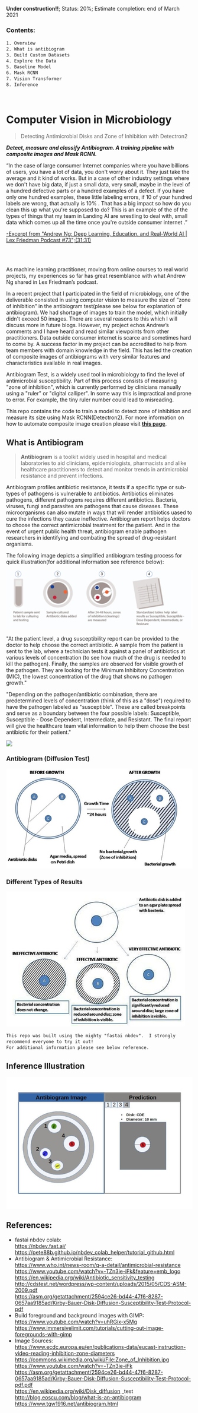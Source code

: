 **Under construction!!**; Status: 20%; Estimate completion: end of March 2021

### Contents:
    1. Overview
    2. What is antibiogram
    3. Build Custom Datasets
    4. Explore the Data
    5. Baseline Model
    6. Mask RCNN
    7. Vision Transformer
    8. Inference

<br>

# Computer Vision in Microbiology
> Detecting Antimicrobial Disks and Zone of Inhibition with Detectron2

**_Detect, measure and classify Antibiogram. A training pipeline with composite images and Mask RCNN._**

“In the case of large consumer Internet companies where you have billions of users, you have a lot of data, you don't worry about it. They just take the average and it kind of works. But in a case of other industry settings where we don't have big data, if just a small data, very small, maybe in the level of a hundred defective parts or a hundred examples of a defect.   If you have only one hundred examples, these little labeling errors, if 10 of your hundred labels are wrong, that actually is 10% .  That has a big impact so how do you clean this up what you're supposed to do?   This is an example of the of the types of things that my team in Landing AI are wrestling to deal with, small data which comes up all the time once you're outside consumer internet .”<br>

[-Excerpt from "Andrew Ng: Deep Learning, Education, and Real-World AI | Lex Friedman Podcast #73";(31:31)](https://www.youtube.com/watch?v=0jspaMLxBig)<br>

<br>
<br>

As machine learning practitioner, moving from online courses to real world projects, my experiences so far has great resemblance with what Andrew Ng shared in Lex Friedman’s podcast.<br> 

In a recent project that I participated in the field of microbiology, one of the deliverable consisted in using computer vision to measure the size of “zone of inhibition” in the antibiogram test(please see below for explanation of antibiogram).  We had shortage of images to train the model, which initially didn't exceed 50 images.  There are several reasons to this which I will discuss more in future blogs.  However, my project echos Andrew’s comments and I have heard and read similar viewpoints  from other practitioners.  Data outside consumer internet is scarce and sometimes hard to come by.  A success factor in my project can be accredited to help from team members with domain knowledge in the field.  This has led the creation of composite images of antibiograms with very similar features and characteristics available in real images.<br>

Antibiogram Test, is a widely used tool in microbiology to find the level of antimicrobial susceptibility. Part of this process consists of measuring "zone of inhibition", which is currently performed by clinicians manually using a "ruler" or "digital calliper".  In some way this is impractical and prone to error. For example, the tiny ruler number could lead to misreading.<br> 

This repo contains the code to train a model to detect zone of inhibition and measure its size using Mask RCNN(Detectron2).  For more information on how to automate composite image creation please visit **[this page](https://chho-work.github.io/syntheticReplica/)**.<br>

## What is Antibiogram

> **Antibiogram** is a toolkit widely used in hospital and medical laboratories to aid clinicians, epidemiologists, pharmacists and alike healthcare practitioners to detect and monitor trends in antimicrobial resistance and prevent infections.

Antibiogram profiles antibiotic resistance, it tests if a specific type or sub-types of pathogens is vulnerable to antibiotics. Antibiotics eliminates pathogens, different pathogens requires different antibiotics. Bacteria, viruses, fungi and parasites are pathogens that cause diseases.  These microorganisms can also mutate in ways that will render antibiotics uased to cure the infections they cause ineffective.   Antibiogram report helps doctors to choose the correct antimicrobial treatment for the patient.  And in the event of urgent public health threat, antibiogram enable pathogen researchers in identifying and combating the spread of drug-resistant organisms.<br>

The following image depicts a simplified antibiogram testing process for quick illustration(for additional information see reference below):<br>




<img src="https://github.com/chho-work/biolab/blob/main/assets/antibiogram-process.jpg?raw=True"/>



"At the patient level, a drug susceptibility report can be provided to the doctor to help choose the correct antibiotic. A sample from the patient is sent to the lab, where a technician tests it against a panel of antibiotics at various levels of concentration (to see how much of the drug is needed to kill the pathogen). Finally, the samples are observed for visible growth of the pathogen. They are looking for the Minimum Inhibitory Concentration (MIC), the lowest concentration of the drug that shows no pathogen growth."<br>

"Depending on the pathogen/antibiotic combination, there are predetermined levels of concentration (think of this as a "dose") required to have the pathogen labeled as "susceptible". These are called breakpoints and serve as a boundary between the four possible labels: Susceptible, Susceptible - Dose Dependent, Intermediate, and Resistant. The final report will give the healthcare team vital information to help them choose the best antibiotic for their patient."<br>     

**[<img src="https://render.githubusercontent.com/render/math?math=EOS^{cu}" style="float:left;margin">](http://blog.eoscu.com/blog/what-is-an-antibiogram)**<br>



### Antibiogram (Diffusion Test)





<img src="https://github.com/chho-work/biolab/blob/main/assets/Agar_Diffusion_Method_1.jpg?raw=True"/>



### Different Types of Results 





<img src="https://github.com/chho-work/biolab/blob/main/assets/Agar_Diffusion_Method_2.jpg?raw=True"/>



```
This repo was built using the mighty "fastai nbdev".  I strongly recommend everyone to try it out!
For additional information please see below reference.
```

## Inference Illustration

<img src="https://github.com/chho-work/biolab/blob/main/assets/Inference-Output.jpg?raw=True"/>



## References:

- fastai nbdev colab:<br>
    https://nbdev.fast.ai/<br>
    https://pete88b.github.io/nbdev_colab_helper/tutorial_github.html<br>
- Antibiogram & Antimicrobial Resistance:<br>
    https://www.who.int/news-room/q-a-detail/antimicrobial-resistance<br>
    https://www.youtube.com/watch?v=-TZn3ie-iFk&feature=emb_logo<br>
    https://en.wikipedia.org/wiki/Antibiotic_sensitivity_testing<br>
    http://cdstest.net/wordpress/wp-content/uploads/2015/05/CDS-ASM-2009.pdf<br>
    https://asm.org/getattachment/2594ce26-bd44-47f6-8287-0657aa9185ad/Kirby-Bauer-Disk-Diffusion-Susceptibility-Test-Protocol-pdf<br>
- Build foreground and background images with GIMP:<br>
    https://www.youtube.com/watch?v=uhRGix-x5Mg<br>
    https://www.immersivelimit.com/tutorials/cutting-out-image-foregrounds-with-gimp<br>
- Image Sources:<br> 
    https://www.ecdc.europa.eu/en/publications-data/eucast-instruction-video-reading-inhibition-zone-diameters<br>
    https://commons.wikimedia.org/wiki/File:Zone_of_Inhibition.jpg<br>
    https://www.youtube.com/watch?v=-TZn3ie-iFk<br>
    https://asm.org/getattachment/2594ce26-bd44-47f6-8287-0657aa9185ad/Kirby-Bauer-Disk-Diffusion-Susceptibility-Test-Protocol-pdf.pdf<br>
    https://en.wikipedia.org/wiki/Disk_diffusion
    _test<br>
    http://blog.eoscu.com/blog/what-is-an-antibiogram<br>
    https://www.tgw1916.net/antibiogram.html<br>
